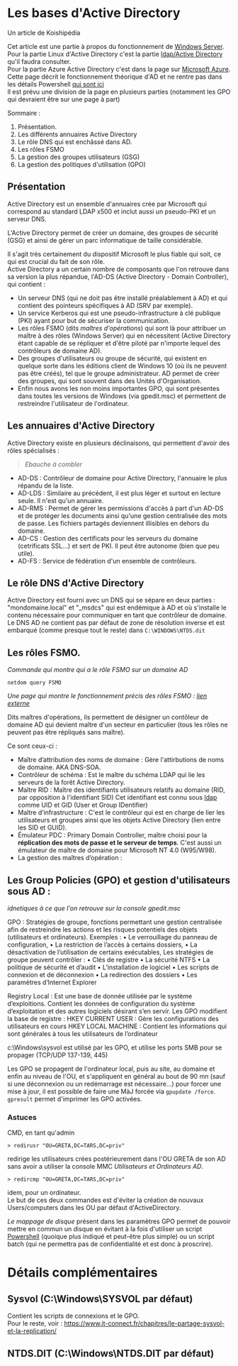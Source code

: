 # Les bases d'Active Directory

Un article de Koishipédia   

Cet article est une partie à propos du fonctionnement de [Windows Server](windows-server-bases).   
Pour la partie Linux d'Active Directory c'est la partie [ldap/Active Directory](slapd-ad.md) qu'il faudra consulter.  
Pour la partie Azure Active Directory c'est dans la page sur [Microsoft Azure](azure.md).  
Cette page décrit le fonctionnement théorique d'AD et ne rentre pas dans les détails Powershell [qui sont ici](powershell/ad.md)  
Il est prévu une division de la page en plusieurs parties (notamment les GPO qui devraient être sur une page à part)

Sommaire :   

1. Présentation.
2. Les différents annuaires Active Directory
3. Le rôle DNS qui est enchâssé dans AD.
4. Les rôles FSMO
5. La gestion des groupes utilisateurs (GSG)
6. La gestion des politiques d'utilisation (GPO)

## Présentation

Active Directory est un ensemble d'annuaires crée par Microsoft qui correspond au standard LDAP x500 et inclut aussi un pseudo-PKI et un serveur DNS.  

L'Active Directory permet de créer un domaine, des groupes de sécurité (GSG) et ainsi de gérer un parc informatique de taille considérable.   

Il s'agit très certainement du dispositif Microsoft le plus fiable qui soit, ce qui est crucial du fait de son rôle.   
Active Directory a un certain nombre de composants que l'on retrouve dans sa version la plus répandue, l'AD-DS (Active Directory - Domain Controller), qui contient :

* Un serveur DNS (qui ne doit pas être installé préalablement à AD) et qui contient des pointeurs spécifiques à AD (SRV par exemple).  
* Un service Kerberos qui est une pseudo-infrastructure à clé publique (PKI) ayant pour but de sécuriser la communication.  
* Les rôles FSMO (dits *maîtres d'opérations*) qui sont là pour attribuer un maître à des rôles (Windows Server) qui en nécessitent (Active Directory étant capable de se répliquer et d'être piloté par n'importe lequel des contrôleurs de domaine AD).
* Des groupes d'utilisateurs ou groupe de sécurité, qui existent en quelque sorte dans les éditions client de Windows 10 (où ils ne peuvent pas être créés), tel que le groupe administrateur. AD permet de créer des groupes, qui sont souvent dans des Unités d'Organisation.
* Enfin nous avons les non moins importantes GPO, qui sont présentes dans toutes les versions de Windows (via gpedit.msc) et permettent de restreindre l'utilisateur de l'ordinateur.

## Les annuaires d'Active Directory

Active Directory existe en plusieurs déclinaisons, qui permettent d'avoir des rôles spécialisés :

> *Ebauche à combler*

* AD-DS : Contrôleur de domaine pour Active Directory, l'annuaire le plus répandu de la liste.
* AD-LDS : Similaire au précédent, il est plus léger et surtout en lecture seule. Il n'est qu'un annuaire.
* AD-RMS : Permet de gérer les permissions d'accès à part d'un AD-DS et de protéger les documents ainsi qu'une gestion centralisée des mots de passe. Les fichiers partagés deviennent illisibles en dehors du domaine.
* AD-CS : Gestion des certificats pour les serveurs du domaine (cetrificats SSL...) et sert de PKI. Il peut être autonome (bien que peu utile).
* AD-FS : Service de fédération d'un ensemble de contrôleurs.

## Le rôle DNS d'Active Directory


Active Directory est fourni avec un DNS qui se sépare en deux parties : "mondomaine.local" et "\_msdcs" qui est endémique à AD et où s'installe le contenu nécessaire pour communiquer en tant que contrôleur de domaine.  Le DNS AD ne contient pas par défaut de zone de résolution inverse et est embarqué (comme presque tout le reste) dans `C:\WINDOWS\NTDS.dit`

## Les rôles FSMO.
*Commande qui montre qui a le rôle FSMO sur un domaine AD*

    netdom query FSMO

*Une page qui montre le fonctionnement précis des rôles FSMO :* [*lien externe*](https://matteu31.wordpress.com/2017/05/09/ad-les-roles-fsmo-et-leur-fonction/)

Dits maîtres d'opérations, ils permettent de désigner un contôleur de domaine AD qui devient maître d'un secteur en particulier (tous les rôles ne peuvent pas être répliqués sans maître).  

Ce sont ceux-ci :
* Maître d’attribution des noms de domaine : Gère l'attirbutions de noms de domaine. AKA DNS-SOA.
* Contrôleur de schéma : Est le maître du schéma LDAP qui lie les serveurs de la forêt Active Directory.
* Maître RID : Maître des identifiants utilisateurs relatifs au domaine (RID, par opposition à l'identifiant SID) Cet identifiant est connu sous [ldap](slapd.md) comme UID et GID (User et Group IDentifier)
* Maître d’infrastructure : C'est le contrôleur qui est en charge de lier les utilisateurs et groupes ainsi que les objets Active Directory (lien entre les SID et GUID).
* Émulateur PDC : Primary Domain Controller, maître choisi pour la **réplication des mots de passe et le serveur de temps**. C'est aussi un émulateur de maître de domaine pour Microsoft NT 4.0 (W95/W98).
* La gestion des maîtres d’opération :

## Les Group Policies (GPO) et gestion d'utilisateurs sous AD :
*idnetiques à ce que l'on retrouve sur la console gpedit.msc*  

GPO :  Stratégies de groupe, fonctions permettant une gestion centralisée afin de restreindre les actions et les risques potentiels des objets (utilisateurs et ordinateurs).
Exemples : 
•    Le verrouillage du panneau de configuration,
•    La restriction de l’accès à certains dossiers,
•    La désactivation de l’utilisation de certains exécutables,
Les stratégies de groupe peuvent contrôler :
•    Clés de registre
•    La sécurité NTFS
•    La politique de sécurité et d’audit
•    L’installation de logiciel
•    Les scripts de connexion et de déconnexion
•    La redirection des dossiers
•    Les paramètres d’Internet Explorer

Registry Local : Est une base de donnée utilisée par le système d’exploitions. Contient les données de configuration du système d’exploitation et des autres logiciels désirant s’en servir.
Les GPO modifient la base de registre :
HKEY CURRENT USER : Gère les configurations des utilisateurs en cours
HKEY LOCAL MACHINE :  Contient les informations qui sont générales à tous les utilisateurs de l’ordinateur

c:\Windows\sysvol est utilisé par les GPO, et utilise les ports SMB pour se propager (TCP/UDP 137-139, 445)

Les GPO se propagent de l'ordinateur local, puis au site, au domaine et enfin au niveau de l'OU, et s'appliquent en général au bout de 90 mn (sauf si une déconnexion ou un redémarrage est nécessaire...) pour forcer une mise à jour, il est possible de faire une MàJ forcée via `gpupdate /force`. `gpresult` permet d'imprimer les GPO activées.

### Astuces
CMD, en tant qu'admin

    > redirusr "OU=GRETA,DC=TARS,DC=priv"  

redirige les utilisateurs crées postérieurement dans l'OU GRETA de son AD sans avoir a utiliser la console MMC *Utilisateurs et Ordinateurs AD*.

    > redircmp "OU=GRETA,DC=TARS,DC=priv"

idem, pour un ordinateur.  
Le but de ces deux commandes est d'éviter la création de nouvaux Users/computers dans les OU par défaut d'ActiveDirectory.

*Le mappage de disque* présent dans les paramètres GPO permet de pouvoir mettre en commun un disque en évitant à la fois d'utiliser un script [Powershell](powershell.md) (quoique plus indiqué et peut-être plus simple) ou un script batch (qui ne permettra pas de confidentialité et est donc à proscrire).


# Détails complémentaires
## Sysvol (C:\Windows\SYSVOL par défaut)
Contient les scripts de connexions et le GPO.  
Pour le reste, voir : https://www.it-connect.fr/chapitres/le-partage-sysvol-et-la-replication/
## NTDS.DIT (C:\Windows\NTDS.DIT  par défaut)
